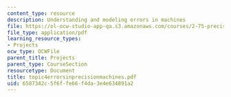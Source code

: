```yaml
---
content_type: resource
description: Understanding and modeling errors in machines
file: https://ol-ocw-studio-app-qa.s3.amazonaws.com/courses/2-75-precision-machine-design-fall-2001/6587342c5f6ffe66f4da3e4e634891a2_topic4errorsinprecisionmachines.pdf
file_type: application/pdf
learning_resource_types:
- Projects
ocw_type: OCWFile
parent_title: Projects
parent_type: CourseSection
resourcetype: Document
title: topic4errorsinprecisionmachines.pdf
uid: 6587342c-5f6f-fe66-f4da-3e4e634891a2
---
```

